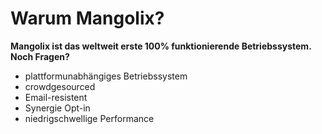 # Warum Mangolix?

**Mangolix ist das weltweit erste 100% funktionierende Betriebssystem. Noch Fragen?**

* plattformunabhängiges Betriebssystem
* crowdgesourced
* Email-resistent
* Synergie Opt-in
* niedrigschwellige Performance
